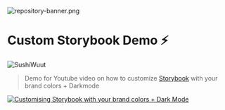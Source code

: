 ![repository-banner.png](https://res.cloudinary.com/alvarosaburido/image/upload/v1564929632/as-readme-banner_tqdgrx.png)

# Custom Storybook Demo ⚡

![SushiWuut](https://res.cloudinary.com/alvarosaburido/image/upload/v1616082729/as-portfolio/awesome-sushi-logo_aiaydr.png)

> Demo for Youtube video on how to customize [Storybook](https://storybook.js.org/) with your brand colors + Darkmode

[![Customising Storybook with your brand colors + Dark Mode](http://img.youtube.com/vi/XxKRnMlR3to/0.jpg)](https://www.youtube.com/watch?v=XxKRnMlR3to "Customising Storybook with your brand colors + Dark Mode")
